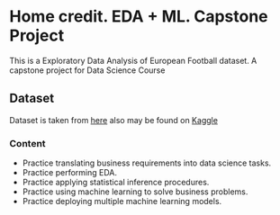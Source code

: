 # Home credit. EDA + ML. Capstone Project

This is a Exploratory Data Analysis of European Football dataset. A capstone project for Data Science Course<br />


## Dataset

Dataset is taken from [here](https://storage.googleapis.com/341-home-credit-default/home-credit-default-risk.zip) also may be found on [Kaggle](https://www.kaggle.com/c/home-credit-default-risk/data)



### Content

* Practice translating business requirements into data science tasks.
* Practice performing EDA.
* Practice applying statistical inference procedures.
* Practice using machine learning to solve business problems.
* Practice deploying multiple machine learning models.
